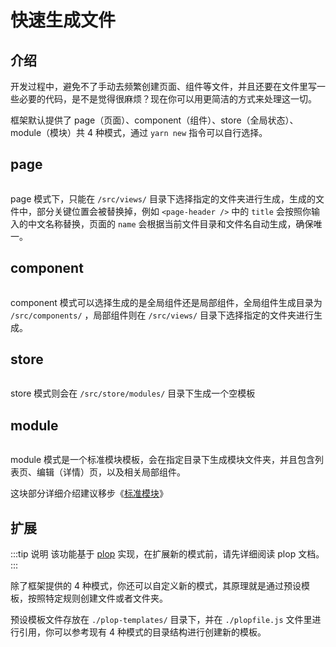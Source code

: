 # 快速生成文件 <Badge type="tip" text="专业版" vertical="top" />

## 介绍

开发过程中，避免不了手动去频繁创建页面、组件等文件，并且还要在文件里写一些必要的代码，是不是觉得很麻烦？现在你可以用更简洁的方式来处理这一切。

框架默认提供了 page（页面）、component（组件）、store（全局状态）、module（模块）共 4 种模式，通过 `yarn new` 指令可以自行选择。

## page

<p><img :src="$withBase('/vue2/plop-page.gif')" /></p>

page 模式下，只能在 `/src/views/` 目录下选择指定的文件夹进行生成，生成的文件中，部分关键位置会被替换掉，例如 `<page-header />` 中的 `title` 会按照你输入的中文名称替换，页面的 `name` 会根据当前文件目录和文件名自动生成，确保唯一。

## component

<p><img :src="$withBase('/vue2/plop-component.gif')" /></p>

component 模式可以选择生成的是全局组件还是局部组件，全局组件生成目录为 `/src/components/` ，局部组件则在 `/src/views/` 目录下选择指定的文件夹进行生成。

## store

<p><img :src="$withBase('/vue2/plop-store.gif')" /></p>

store 模式则会在 `/src/store/modules/` 目录下生成一个空模板

## module

<p><img :src="$withBase('/vue2/plop-module.gif')" /></p>

module 模式是一个标准模块模板，会在指定目录下生成模块文件夹，并且包含列表页、编辑（详情）页，以及相关局部组件。

这块部分详细介绍建议移步《[标准模块](module.md)》

## 扩展

:::tip 说明
该功能基于 [plop](https://www.npmjs.com/package/plop) 实现，在扩展新的模式前，请先详细阅读 plop 文档。
:::

除了框架提供的 4 种模式，你还可以自定义新的模式，其原理就是通过预设模板，按照特定规则创建文件或者文件夹。

预设模板文件存放在 `./plop-templates/` 目录下，并在 `./plopfile.js` 文件里进行引用，你可以参考现有 4 种模式的目录结构进行创建新的模板。